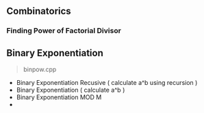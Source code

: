 

## Combinatorics

### Finding Power of Factorial Divisor

>  

## Binary Exponentiation

> binpow.cpp
* Binary Exponentiation Recusive ( calculate a^b using recursion )
* Binary Exponentiation ( calculate a^b )
* Binary Exponentiation MOD M
* 
